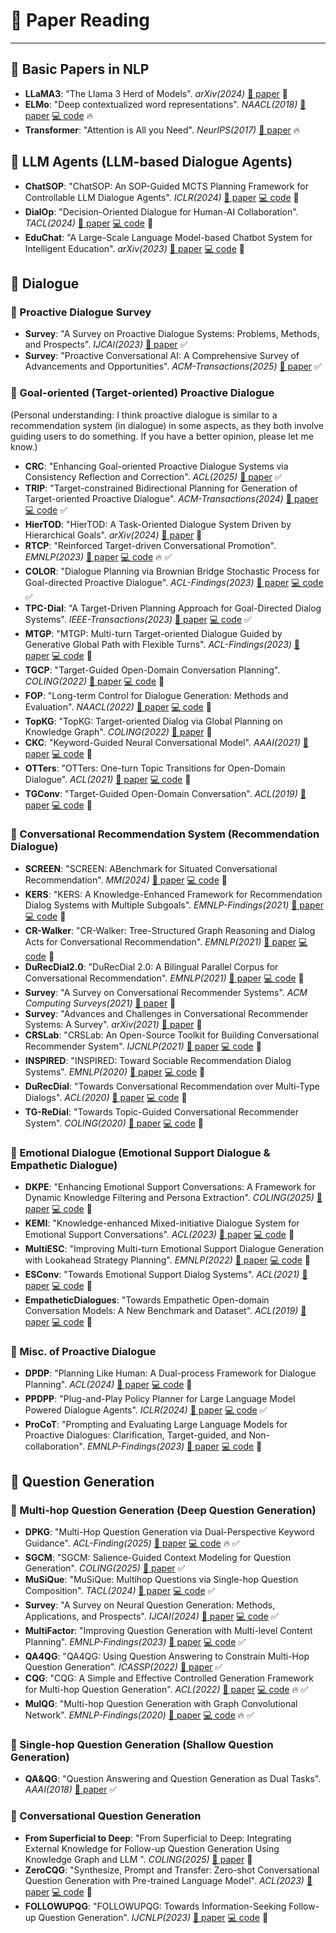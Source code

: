 # 📖 Paper Reading

---

## 🔹 Basic Papers in NLP
- **LLaMA3**: "The Llama 3 Herd of Models". *arXiv(2024)* [📄 paper](https://arxiv.org/abs/2407.21783?utm_source=chatgpt.com)  📌 
- **ELMo**: "Deep contextualized word representations". *NAACL(2018)* [📄 paper](https://aclanthology.org/N18-1202/) [💻 code](https://github.com/allenai/bilm-tf) 🔥
- **Transformer**: "Attention is All you Need". *NeurIPS(2017)* [📄 paper](https://arxiv.org/abs/1706.03762)  🔥


## 🔹 LLM Agents (LLM-based Dialogue Agents)
- **ChatSOP**: "ChatSOP: An SOP-Guided MCTS Planning Framework for Controllable LLM Dialogue Agents". *ICLR(2024)* [📄 paper](https://aclanthology.org/2025.acl-long.863/) [💻 code](https://github.com/tjunlp-lab/ChatSOP)  📌
- **DialOp**: "Decision-Oriented Dialogue for Human-AI Collaboration". *TACL(2024)* [📄 paper](https://arxiv.org/abs/2305.20076) [💻 code](https://github.com/jlin816/dialop)  📌 
- **EduChat**: "A Large-Scale Language Model-based Chatbot System for Intelligent Education". *arXiv(2023)* [📄 paper](https://arxiv.org/abs/2308.02773) [💻 code](https://github.com/ECNU-ICALK/EduChat)  📌 



## 🔹 Dialogue
### 🔸 Proactive Dialogue Survey
- **Survey**: "A Survey on Proactive Dialogue Systems: Problems, Methods, and Prospects". *IJCAI(2023)* [📄 paper](https://arxiv.org/abs/2305.02750)  ✅
- **Survey**: "Proactive Conversational AI: A Comprehensive Survey of Advancements and Opportunities". *ACM-Transactions(2025)* [📄 paper](https://dl.acm.org/doi/pdf/10.1145/3715097)  ✅


### 🔸 Goal-oriented (Target-oriented) Proactive Dialogue
(Personal understanding: I think proactive dialogue is similar to a recommendation system (in dialogue) in some aspects, as they both involve guiding users to do something. If you have a better opinion, please let me know.)
- **CRC**: "Enhancing Goal-oriented Proactive Dialogue Systems via Consistency Reflection and Correction". *ACL(2025)* [📄 paper](https://aclanthology.org/2025.acl-long.1050/)  ✅
- **TRIP**: "Target-constrained Bidirectional Planning for Generation of Target-oriented Proactive Dialogue". *ACM-Transactions(2024)* [📄 paper](https://arxiv.org/abs/2403.06063) [💻 code](https://github.com/iwangjian/TRIP)  ✅
- **HierTOD**: "HierTOD: A Task-Oriented Dialogue System Driven by Hierarchical Goals". *arXiv(2024)* [📄 paper](https://arxiv.org/abs/2411.07152)  📌 
- **RTCP**: "Reinforced Target-driven Conversational Promotion". *EMNLP(2023)* [📄 paper](https://aclanthology.org/2023.emnlp-main.775/) [💻 code](https://github.com/huyquangdao/RTCP)  🔥 ✅
- **COLOR**: "Dialogue Planning via Brownian Bridge Stochastic Process for Goal-directed Proactive Dialogue". *ACL-Findings(2023)* [📄 paper](https://aclanthology.org/2023.findings-acl.25/) [💻 code](https://github.com/iwangjian/Color4Dial)  ✅
- **TPC-Dial**: "A Target-Driven Planning Approach for Goal-Directed Dialog Systems". *IEEE-Transactions(2023)* [📄 paper](https://drive.google.com/file/d/1ecMbad40gBQqpa0TlaKXfIzs1v382l0D/view) [💻 code](https://github.com/iwangjian/TopDial)  ✅
- **MTGP**: "MTGP: Multi-turn Target-oriented Dialogue Guided by Generative Global Path with Flexible Turns". *ACL-Findings(2023)* [📄 paper](https://aclanthology.org/2023.findings-acl.18/) [💻 code](https://github.com/sxnohnarla/MTGP) 📌 
- **TGCP**: "Target-Guided Open-Domain Conversation Planning". *COLING(2022)* [📄 paper](https://arxiv.org/abs/2209.09746) [💻 code](https://github.com/y-kishinami/TGCP) 📌 
- **FOP**: "Long-term Control for Dialogue Generation: Methods and Evaluation". *NAACL(2022)* [📄 paper](https://aclanthology.org/2022.naacl-main.54/) [💻 code](https://github.com/asappresearch/constrained-dialogue-generation) 📌 
- **TopKG**: "TopKG: Target-oriented Dialog via Global Planning on Knowledge Graph". *COLING(2022)* [📄 paper](https://aclanthology.org/2022.coling-1.62/)  📌 
- **CKC**: "Keyword-Guided Neural Conversational Model". *AAAI(2021)* [📄 paper](https://arxiv.org/abs/2012.08383) [💻 code](https://github.com/zhongpeixiang/CKC)  📌
- **OTTers**: "OTTers: One-turn Topic Transitions for Open-Domain Dialogue". *ACL(2021)* [📄 paper](https://aclanthology.org/2021.acl-long.194/) [💻 code](https://github.com/karinseve/OTTers)  📌 
- **TGConv**: "Target-Guided Open-Domain Conversation". *ACL(2019)* [📄 paper](https://aclanthology.org/P19-1565/) [💻 code](https://github.com/squareRoot3/Target-Guided-Conversation)  📌 


### 🔸 Conversational Recommendation System (Recommendation Dialogue)
- **SCREEN**: "SCREEN: ABenchmark for Situated Conversational Recommendation". *MM(2024)* [📄 paper](https://dl.acm.org/doi/pdf/10.1145/3664647.3681651) [💻 code](https://github.com/DongdingLin/SCREEN)  📌 
- **KERS**: "KERS: A Knowledge-Enhanced Framework for Recommendation Dialog Systems with Multiple Subgoals". *EMNLP-Findings(2021)* [📄 paper](https://aclanthology.org/2021.findings-emnlp.94/) [💻 code](https://github.com/z562/KERS)  📌 
- **CR-Walker**: "CR-Walker: Tree-Structured Graph Reasoning and Dialog Acts for Conversational Recommendation". *EMNLP(2021)* [📄 paper](https://aclanthology.org/2021.emnlp-main.139/) [💻 code](https://github.com/truthless11/CR-Walker)  📌
- **DuRecDial2.0**: "DuRecDial 2.0: A Bilingual Parallel Corpus for Conversational Recommendation". *EMNLP(2021)* [📄 paper](https://aclanthology.org/2021.emnlp-main.356/) [💻 code](https://github.com/liuzeming01/DuRecDial)  📌
- **Survey**: "A Survey on Conversational Recommender Systems". *ACM Computing Surveys(2021)* [📄 paper](https://arxiv.org/abs/2004.00646)  📌 
- **Survey**: "Advances and Challenges in Conversational Recommender Systems: A Survey". *arXiv(2021)* [📄 paper](https://arxiv.org/abs/2101.09459)  📌 
- **CRSLab**: "CRSLab: An Open-Source Toolkit for Building Conversational Recommender System". *IJCNLP(2021)* [📄 paper](https://aclanthology.org/2021.acl-demo.22/) [💻 code](https://github.com/RUCAIBox/CRSLab)  📌
- **INSPIRED**: "INSPIRED: Toward Sociable Recommendation Dialog Systems". *EMNLP(2020)* [📄 paper](https://aclanthology.org/2020.emnlp-main.654/) [💻 code](https://github.com/sweetpeach/Inspired)  📌 
- **DuRecDial**: "Towards Conversational Recommendation over Multi-Type Dialogs". *ACL(2020)* [📄 paper](https://aclanthology.org/2020.acl-main.98/) [💻 code](https://github.com/PaddlePaddle/Research/tree/master/NLP/ACL2020-DuRecDial)  📌
- **TG-ReDial**: "Towards Topic-Guided Conversational Recommender System". *COLING(2020)* [📄 paper](https://aclanthology.org/2020.coling-main.365/) [💻 code](https://github.com/RUCAIBox/TG-ReDial)  📌



### 🔸 Emotional Dialogue (Emotional Support Dialogue & Empathetic Dialogue)
- **DKPE**: "Enhancing Emotional Support Conversations: A Framework for Dynamic Knowledge Filtering and Persona Extraction". *COLING(2025)* [📄 paper](https://aclanthology.org/2025.coling-main.214/) [💻 code](https://github.com/Jwhao1999/DKPE)  📌
- **KEMI**: "Knowledge-enhanced Mixed-initiative Dialogue System for Emotional Support Conversations". *ACL(2023)* [📄 paper](https://aclanthology.org/2023.acl-long.225/) [💻 code](https://github.com/dengyang17/KEMI)  📌
- **MultiESC**: "Improving Multi-turn Emotional Support Dialogue Generation with Lookahead Strategy Planning". *EMNLP(2022)* [📄 paper](https://aclanthology.org/2022.emnlp-main.195/) [💻 code](https://github.com/lwgkzl/MultiESC)  📌
- **ESConv**: "Towards Emotional Support Dialog Systems". *ACL(2021)* [📄 paper](https://aclanthology.org/2021.acl-long.269/) [💻 code](https://github.com/thu-coai/Emotional-Support-Conversation)  📌 
- **EmpatheticDialogues**: "Towards Empathetic Open-domain Conversation Models: A New Benchmark and Dataset". *ACL(2019)* [📄 paper](https://aclanthology.org/P19-1534/) [💻 code](https://github.com/facebookresearch/EmpatheticDialogues)  📌 


### 🔸 Misc. of Proactive Dialogue
- **DPDP**: "Planning Like Human: A Dual-process Framework for Dialogue Planning". *ACL(2024)* [📄 paper](https://aclanthology.org/2024.acl-long.262/) [💻 code](https://github.com/cs-holder/DPDP)  📌 
- **PPDPP**: "Plug-and-Play Policy Planner for Large Language Model Powered Dialogue Agents". *ICLR(2024)* [📄 paper](https://arxiv.org/abs/2311.00262) [💻 code](https://github.com/dengyang17/PPDPP)  ✅
- **ProCoT**: "Prompting and Evaluating Large Language Models for Proactive Dialogues: Clarification, Target-guided, and Non-collaboration". *EMNLP-Findings(2023)* [📄 paper](https://aclanthology.org/2023.findings-emnlp.711/) [💻 code](https://github.com/dengyang17/LLM-Proactive)  📌 


## 🔹 Question Generation
### 🔸 Multi-hop Question Generation (Deep Question Generation)
- **DPKG**: "Multi-Hop Question Generation via Dual-Perspective Keyword Guidance". *ACL-Finding(2025)* [📄 paper](https://aclanthology.org/2025.findings-acl.526/) [💻 code](https://github.com/imaodong/DPKG)  🔥 ✅
- **SGCM**: "SGCM: Salience-Guided Context Modeling for Question Generation". *COLING(2025)* [📄 paper](https://aclanthology.org/2024.lrec-main.1285/)  ✅
- **MuSiQue**: "MuSiQue: Multihop Questions via Single-hop Question Composition". *TACL(2024)* [📄 paper](https://direct.mit.edu/tacl/article/doi/10.1162/tacl_a_00475/110996/MuSiQue-Multihop-Questions-via-Single-hop-Question) [💻 code](https://github.com/stonybrooknlp/musique)  ✅
- **Survey**: "A Survey on Neural Question Generation: Methods, Applications, and Prospects". *IJCAI(2024)* [📄 paper](https://arxiv.org/abs/2402.18267) [💻 code](https://github.com/PersistenceForever/Neural-Question-Generation-Survey-List)  ✅
- **MultiFactor**: "Improving Question Generation with Multi-level Content Planning". *EMNLP-Findings(2023)* [📄 paper](https://aclanthology.org/2023.findings-emnlp.57/) [💻 code](https://github.com/zeaver/MultiFactor)  ✅
- **QA4QG**: "QA4QG: Using Question Answering to Constrain Multi-Hop Question Generation". *ICASSP(2022)* [📄 paper](https://arxiv.org/abs/2202.06538)  ✅
- **CQG**: "CQG: A Simple and Effective Controlled Generation Framework for Multi-hop Question Generation". *ACL(2022)* [📄 paper](https://aclanthology.org/2022.acl-long.475/) [💻 code](https://github.com/sion-zcfei/CQG)  🔥 ✅
- **MulQG**: "Multi-hop Question Generation with Graph Convolutional Network". *EMNLP-Findings(2020)* [📄 paper](https://aclanthology.org/2020.findings-emnlp.416/) [💻 code](https://github.com/HLTCHKUST/MulQG)  🔥 ✅




### 🔸 Single-hop Question Generation (Shallow Question Generation)
- **QA&QG**: "Question Answering and Question Generation as Dual Tasks". *AAAI(2018)* [📄 paper](https://arxiv.org/abs/1706.02027)  ✅


### 🔸 Conversational Question Generation
- **From Superficial to Deep**: "From Superficial to Deep: Integrating External Knowledge for Follow-up Question Generation Using Knowledge Graph and LLM
". *COLING(2025)* [📄 paper](https://aclanthology.org/2025.coling-main.55/)  📌 
- **ZeroCQG**: "Synthesize, Prompt and Transfer: Zero-shot Conversational Question Generation with Pre-trained Language Model". *ACL(2023)* [📄 paper](https://aclanthology.org/2023.acl-long.500/) [💻 code](https://github.com/hongweizeng/ZeroCQG)  📌
- **FOLLOWUPQG**: "FOLLOWUPQG: Towards Information-Seeking Follow-up Question Generation". *IJCNLP(2023)* [📄 paper](https://aclanthology.org/2023.ijcnlp-main.17/) [💻 code](https://github.com/vivian-my/FollowupQG)  📌 
